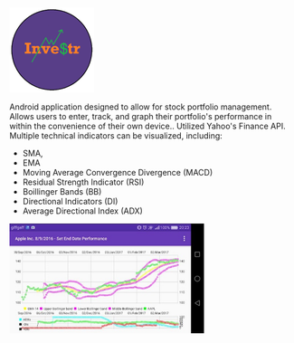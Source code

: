 <img src="https://github.com/EXJUSTICE/Investr/blob/master/logo.png" width="150" height="150">


Android application designed to allow for stock portfolio management. Allows users to enter, track, and graph their portfolio's performance in within the convenience of their own device.. Utilized Yahoo's Finance API. Multiple technical indicators can be visualized, including:
* SMA, 
* EMA
* Moving Average Convergence Divergence (MACD)
* Residual Strength Indicator (RSI)
* Boillinger Bands (BB)
* Directional Indicators (DI)
* Average Directional Index (ADX)

<img src="https://github.com/EXJUSTICE/Investr/blob/master/Capture.JPG" width="344" height="194">

